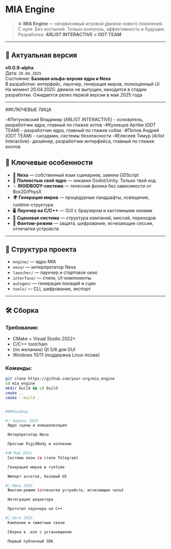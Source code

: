 # MIA Engine

> ⚙️ **MIA Engine** — независимый игровой движок нового поколения.  
> С нуля. Без костылей. Только контроль, эффективность и будущее.  
> Разработка: **ARLIST INTERACTIVE** и **ODT TEAM**

---

## 🧾 Актуальная версия

**v0.0.9-alpha**  
Дата: `20.04.2025`  
Состояние: **Базовая альфа-версия ядра и Nexa**  
В разработке: интерфейс, лаунчер, генерация миров, полноценный UI
На момент 20.04.2025: движок не выпущен, находится в стадии разработки. Ожидается релиз первой версии в мае 2025 года

---
##КЛЮЧЕВЫЕ ЛИЦА

-#Летуновский Владимир (ARLIST INTERACTIVE) - основатель, разработчик ядра, главный по глажке котов
-#Кузнецов Артём (ODT TEAM) - разработчик ядра, главный по глажке собак
-#Попов Андрей (ODT TEAM) -  сисадмин, системы безопасности
-#Елесеев Тимур (Arlist Interactive)- дизайнер, разработчик интерфейса, главный по глажке енотов

## 🚀 Ключевые особенности

- 🧠 **Nexa** — собственный язык сценариев, замена GDScript
- 💎 **Полностью своё ядро** — никаких Godot/Unity. Только твой код.
- 💥 **RIGIDBODY-система** — телесная физика без зависимости от Box2D/PhysX
- 🌍 **Генерация миров** — процедурные ландшафты, освещение, runtime-структура
- 🖥️ **Лаунчер на C/C++** — GUI с браузером и кастомными окнами
- 🧱 **Сценовая система** — структура кампаний, миссий, переходов
- 🔐 **Фантом-режим** — защита, шифрование, исчезающие сессии, отпечатки устройств

---

## 📂 Структура проекта

- `engine/` — ядро MIA
- `nexa/` — интерпретатор Nexa
- `launcher/` — лаунчер и стартовое окно
- `interface/` — стили, UI-компоненты
- `autogen/` — генерация локаций и сцен
- `tools/` — CLI, шифрование, экспорт

---

## 🛠️ Сборка

### Требования:
- CMake + Visual Studio 2022+
- C/C++ toolchain
- (по желанию) Qt 5/6 для GUI
- Windows 10/11 (поддержка Linux позже)

### Команды:

```bash
git clone https://github.com/your-org/mia_engine
cd mia_engine
mkdir build && cd build
cmake ..
cmake --build .


###Roadmap

#✅ Апрель 2025
 Ядро сцены и инициализация

 Интерпретатор Nexa

 Простые RigidBody и коллизии

#🛠️ Май 2025
 Система окон (в стиле Telegram)

 Генерация миров в runtime

 Импорт ассетов, базовый UI

#🧪 Июнь 2025
 Фантом-режим (отпечатки устройств, исчезающие чаты)

 Интеграция редактора

 Прототип лаунчера на C++

#🔮 Лето 2025
 Кампании и сюжетные связи

 Сборка в .exe с установщиком

 Первый публичный SDK
